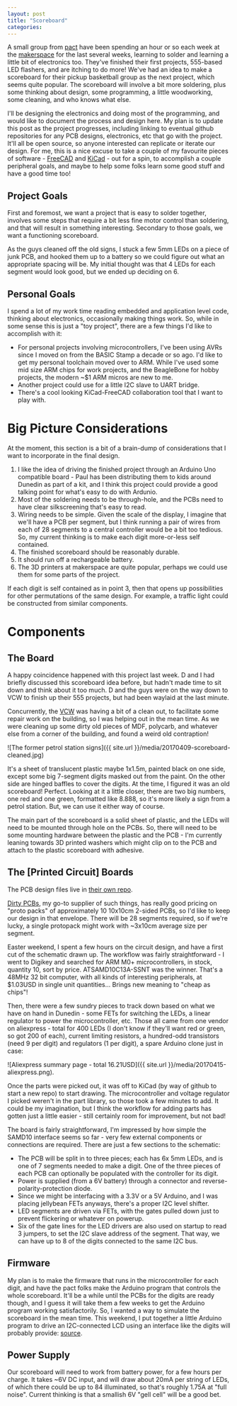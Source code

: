 ```yaml
---
layout: post
title: "Scoreboard"
categories: 
---
```


A small group from [pact](http://www.pactgroup.co.nz/) have been spending an hour or so each week at the [makerspace](http://dspace.org.nz) for the last several weeks, learning to solder and learning a little bit of electronics too. They've finished their first projects, 555-based LED flashers, and are itching to do more! We've had an idea to make a scoreboard for their pickup basketball group as the next project, which seems quite popular. The scoreboard will involve a bit more soldering, plus some thinking about design, some programming, a little woodworking, some cleaning, and who knows what else.

I'll be designing the electronics and doing most of the programming, and would like to document the process and design here. My plan is to update this post as the project progresses, including linking to eventual github repositories for any PCB designs, electronics, etc that go with the project. It'll all be open source, so anyone interested can replicate or iterate our design. For me, this is a nice excuse to take a couple of my favourite pieces of software - [FreeCAD](https://freecadweb.org/) and [KiCad](http://kicad-pcb.org/) - out for a spin, to accomplish a couple peripheral goals, and maybe to help some folks learn some good stuff and have a good time too!

Project Goals
---
First and foremost, we want a project that is easy to solder together, involves some steps that require a bit less fine motor control than soldering, and that will result in something interesting. Secondary to those goals, we want a functioning scoreboard.

As the guys cleaned off the old signs, I stuck a few 5mm LEDs on a piece of junk PCB, and hooked them up to a battery so we could figure out what an appropriate spacing will be. My initial thought was that 4 LEDs for each segment would look good, but we ended up deciding on 6.

Personal Goals
---
I spend a lot of my work time reading embedded and application level code, thinking about electronics, occasionally making things work. So, while in some sense this is just a "toy project", there are a few things I'd like to accomplish with it:

  * For personal projects involving microcontrollers, I've been using AVRs since I moved on from the BASIC Stamp a decade or so ago. I'd like to get my personal toolchain moved over to ARM. While I've used some mid size ARM chips for work projects, and the BeagleBone for hobby projects, the modern ~$1 ARM micros are new to me.
  * Another project could use for a little I2C slave to UART bridge.
  * There's a cool looking KiCad-FreeCAD collaboration tool that I want to play with.

Big Picture Considerations
===
At the moment, this section is a bit of a brain-dump of considerations that I want to incorporate in the final design.

1. I like the idea of driving the finished project through an Arduino Uno compatible board - Paul has been distributing them to kids around Dunedin as part of a kit, and I think this project could provide a good talking point for what's easy to do with Ardunio.
2. Most of the soldering needs to be through-hole, and the PCBs need to have clear silkscreening that's easy to read.
3. Wiring needs to be simple. Given the scale of the display, I imagine that we'll have a PCB per segment, but I think running a pair of wires from each of 28 segments to a central controller would be a bit too tedious. So, my current thinking is to make each digit more-or-less self contained.
4. The finished scoreboard should be reasonably durable.
5. It should run off a rechargeable battery.
6. The 3D printers at makerspace are quite popular, perhaps we could use them for some parts of the project.

If each digit is self contained as in point 3, then that opens up possibilities for other permutations of the same design. For example, a traffic light could be constructed from similar components.

Components
===

The Board
---
A happy coincidence happened with this project last week. D and I had briefly discussed this scoreboard idea before, but hadn't made time to sit down and think about it too much. D and the guys were on the way down to VCW to finish up their 555 projects, but had been waylaid at the last minute.

Concurrently, the [VCW](https://valleyworkspace.org) was having a bit of a clean out, to facilitate some repair work on the building, so I was helping out in the mean time. As we were cleaning up some dirty old pieces of MDF, polycarb, and whatever else from a corner of the building, and found a weird old contraption!

![The former petrol station signs]({{ site.url }}/media/20170409-scoreboard-cleaned.jpg)

It's a sheet of translucent plastic maybe 1x1.5m, painted black on one side, except some big 7-segment digits masked out from the paint. On the other side are hinged baffles to cover the digits. At the time, I figured it was an old scoreboard! Perfect. Looking at it a little closer, there are two big numbers, one red and one green, formatted like 8.888, so it's more likely a sign from a petrol station. But, we can use it either way of course.

The main part of the scoreboard is a solid sheet of plastic, and the LEDs will need to be mounted through hole on the PCBs. So, there will need to be some mounting hardware between the plastic and the PCB - I'm currently leaning towards 3D printed washers which might clip on to the PCB and attach to the plastic scoreboard with adhesive.

The [Printed Circuit] Boards
---
The PCB design files live in [their own repo](https://github.com/ianrrees/scoreboard-hardware).

[Dirty PCBs](http://dirtypcbs.com/), my go-to supplier of such things, has really good pricing on "proto packs" of approximately 10 10x10cm 2-sided PCBs, so I'd like to keep our design in that envelope. There will be 28 segments required, so if we're lucky, a single protopack might work with ~3x10cm average size per segment.

Easter weekend, I spent a few hours on the circuit design, and have a first cut of the schematic drawn up. The workflow was fairly straightforward - I went to Digikey and searched for ARM M0+ microcontrollers, in stock, quantity 10, sort by price. ATSAMD10C13A-SSNT was the winner. That's a 48MHz 32 bit computer, with all kinds of interesting peripherals, at $1.03USD in single unit quantities... Brings new meaning to "cheap as chips"!

Then, there were a few sundry pieces to track down based on what we have on hand in Dunedin - some FETs for switching the LEDs, a linear regulator to power the microcontroller, etc. Those all came from one vendor on aliexpress - total for 400 LEDs (I don't know if they'll want red or green, so got 200 of each), current limiting resistors, a hundred-odd transistors (need 9 per digit) and regulators (1 per digit), a spare Arduino clone just in case:

![Aliexpress summary page - total 16.21USD]({{ site.url }}/media/20170415-aliexpress.png).

Once the parts were picked out, it was off to KiCad (by way of github to start a new repo) to start drawing. The microcontroller and voltage regulator I picked weren't in the part library, so those took a few minutes to add. It could be my imagination, but I think the workflow for adding parts has gotten just a little easier - still certainly room for improvement, but not bad!

The board is fairly straightforward, I'm impressed by how simple the SAMD10 interface seems so far - very few external components or connections are required. There are just a few sections to the schematic:

  * The PCB will be split in to three pieces; each has 6x 5mm LEDs, and is one of 7 segments needed to make a digit.  One of the three pieces of each PCB can optionally be populated with the controller for its digit.
  * Power is supplied (from a 6V battery) through a connector and reverse-polarity-protection diode.
  * Since we might be interfacing with a 3.3V or a 5V Arduino, and I was placing jellybean FETs anyways, there's a proper I2C level shifter.
  * LED segments are driven via FETs, with the gates pulled down just to prevent flickering or whatever on powerup.
  * Six of the gate lines for the LED drivers are also used on startup to read 3 jumpers, to set the I2C slave address of the segment. That way, we can have up to 8 of the digits connected to the same I2C bus.

Firmware
---
My plan is to make the firmware that runs in the microcontroller for each digit, and have the pact folks make the Arduino program that controls the whole scoreboard. It'll be a while until the PCBs for the digits are ready though, and I guess it will take them a few weeks to get the Arduino program working satisfactorily. So, I wanted a way to simulate the scoreboard in the mean time. This weekend, I put together a little Arduino program to drive an I2C-connected LCD using an interface like the digits will probably provide: [source](https://github.com/ianrrees/scoreboard-firmware/tree/master/i2c_lcd_mockup).

Power Supply
---
Our scoreboard will need to work from battery power, for a few hours per charge. It takes ~6V DC input, and will draw about 20mA per string of LEDs, of which there could be up to 84 illuminated, so that's roughly 1.75A at "full noise". Current thinking is that a smallish 6V "gell cell" will be a good bet.
